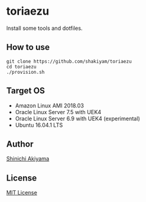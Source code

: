toriaezu
========

Install some tools and dotfiles.

How to use
----------

```console
git clone https://github.com/shakiyam/toriaezu
cd toriaezu
./provision.sh
```

Target OS
---------

* Amazon Linux AMI 2018.03
* Oracle Linux Server 7.5 with UEK4
* Oracle Linux Server 6.9 with UEK4 (experimental)
* Ubuntu 16.04.1 LTS

Author
------

[Shinichi Akiyama](https://github.com/shakiyam)

License
-------

[MIT License](http://www.opensource.org/licenses/mit-license.php)
